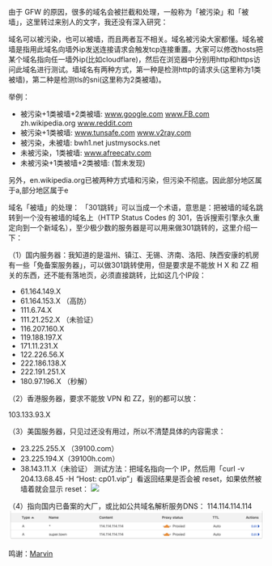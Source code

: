 由于 GFW 的原因，很多的域名会被拦截和处理，一般称为「被污染」和「被墙」，这里转过来别人的文字，我还没有深入研究：

域名可以被污染，也可以被墙，而且两者互不相关。域名被污染大家都懂。域名被墙是指用此域名向墙外ip发送连接请求会触发tcp连接重置。大家可以修改hosts把某个域名指向任一墙外ip(比如cloudflare)，然后在浏览器中分别用http和https访问此域名进行测试。墙域名有两种方式，第一种是检测http的请求头(这里称为1类被墙)，第二种是检测tls的sni(这里称为2类被墙)。

举例：
- 被污染+1类被墙+2类被墙: www.google.com www.FB.com zh.wikipedia.org www.reddit.com
- 被污染+1类被墙: www.tunsafe.com www.v2ray.com
- 被污染，未被墙: bwh1.net justmysocks.net
- 未被污染，1类被墙: www.afreecatv.com
- 未被污染+1类被墙+2类被墙: (暂未发现)

另外，en.wikipedia.org已被两种方式墙和污染，但污染不彻底。因此部分地区属于a,部分地区属于e

域名「被墙」的处理：
「301跳转」可以当成一个术语，意思是：把被墙的域名跳转到一个没有被墙的域名上（HTTP Status Codes 的 301，告诉搜索引擎永久重定向到一个新域名），至少极少数的服务器是可以用来做301跳转的，这里介绍一下：

（1）国内服务器：我知道的是温州、镇江、无锡、济南、洛阳、陕西安康的机房有一些「免备案服务器」，可以做301跳转使用，但是要求是不能放 H X 和 ZZ 相关的东西，还不能有落地页，必须直接跳转，比如这几个IP段：

- 61.164.149.X
- 61.164.153.X （高防）
- 111.6.74.X
- 111.21.252.X （未验证）
- 116.207.160.X
- 119.188.197.X
- 171.11.231.X
- 122.226.56.X
- 222.186.138.X
- 222.191.251.X
- 180.97.196.X （秒解）
  
（2）香港服务器，要求不能放 VPN 和 ZZ，别的都可以放：

103.133.93.X

（3）美国服务器，只见过还没有用过，所以不清楚具体的内容需求：

- 23.225.255.X （39100.com）
- 23.225.194.X（39100h.com）
- 38.143.11.X（未验证）
测试方法：把域名指向一个 IP，然后用「curl -v 204.13.68.45 -H “Host: cp01.vip”」看返回结果是否会被 reset，如果依然被墙着就会显示 reset：
![](https://miro.medium.com/v2/resize:fit:998/format:webp/1*l5qKSazec7hfkT0SmdH9oA.png)

（4）指向国内已备案的大厂，或比如公共域名解析服务DNS： 114.114.114.114
![](../assets/domain.png)

鸣谢：[Marvin](https://samon127.medium.com/%E5%AD%A6%E4%B9%A0%E7%AC%94%E8%AE%B0-%E5%9F%9F%E5%90%8D%E6%8A%A2%E6%95%91-66cde1f83aa0)